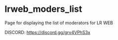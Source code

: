 # lrweb_moders_list
Page for displaying the list of moderators for LR WEB 

DISCORD: https://discord.gg/grv4VPhS3x
